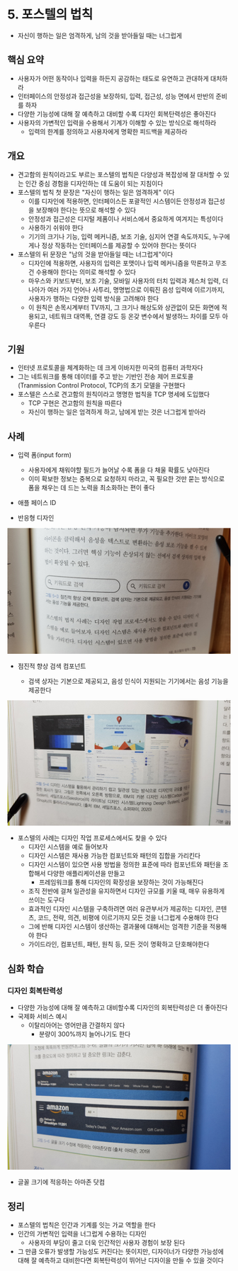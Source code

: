 # 5. 포스텔의 법칙

- 자신이 행하는 일은 엄격하게, 남의 것을 받아들일 때는 너그럽게

## 핵심 요약

- 사용자가 어떤 동작이나 입력을 하든지 공감하는 태도로 유연하고 관대하게 대처하라
- 인터페이스의 안정성과 접근성을 보장하되, 입력, 접근성, 성능 면에서 만반의 준비를 하자
- 다양한 기능성에 대해 잘 예측하고 대비할 수록 디자인 회복탄력성은 좋아진다
- 사용자의 가변적인 입력을 수용해서 기계가 이해할 수 있는 방식으로 해석하라
  - 입력의 한계를 정의하고 사용자에게 명확한 피드백을 제공하라

## 개요

- 견고함의 원칙이라고도 부르는 포스텔의 법칙은 다양성과 복잡성에 잘 대처할 수 있는 인간 중심 경험을 디자인하는 데 도움이 되는 지침이다
- 포스텔의 법칙 첫 문장은 "자신이 행하는 일은 엄격하게" 이다
  - 이를 디자인에 적용하면, 인터페이스든 포괄적인 시스템이든 안정성과 접근성을 보장해야 한다는 뜻으로 해석할 수 있다
  - 안정성과 접근성은 디지털 제품이나 서비스에서 중요하게 여겨지는 특성이다
  - 사용하기 쉬워야 한다
  - 기기의 크기나 기능, 입력 메커니즘, 보조 기술, 심지어 연결 속도까지도, 누구에게나 정상 작동하는 인터페이스를 제공할 수 있어야 한다는 뜻이다
- 포스텔의 뒤 문장은 "남의 것을 받아들일 때는 너그럽게"이다
  - 디자인에 적용하면, 사용자의 입력은 포맷이나 입력 메커니즘을 막론하고 무조건 수용해야 한다는 의미로 해석할 수 있다
  - 마우스와 키보드부터, 보조 기술, 모바일 사용자의 터치 입력과 제스처 입력, 더 나아가 여러 가지 언어나 사투리, 명명법으로 이뤄진 음성 입력에 이르기까지, 사용자가 행하는 다양한 입력 방식을 고려해야 한다
  - 이 원칙은 손목시계부터 TV까지, 그 크기나 해상도와 상관없이 모든 화면에 적용되고, 네트워크 대역폭, 연결 강도 등 온갖 변수에서 발생하느 차이를 모두 아우른다

## 기원

- 인터넷 프로토콜을 체계화하는 데 크게 이바지한 미국의 컴퓨터 과학자다
- 그는 네트워크를 통해 데이터를 주고 받는 기반인 전송 제어 프로토콜(Tranmission Control Protocol, TCP)의 초기 모델을 구현했다
- 포스텔은 스스로 견고함의 원칙이라고 명명한 법칙을 TCP 명세에 도입했다
  - TCP 구현은 견고함의 원칙을 따른다
  - 자신이 행하는 일은 엄격하게 하고, 남에게 받는 것은 너그럽게 받아라

## 사례

- 입력 폼(input form)

  - 사용자에게 채워야할 필드가 늘어날 수록 폼을 다 채울 확률도 낮아진다
  - 이미 확보한 정보는 중복으로 요청하지 마라고, 꼭 필요한 것만 묻는 방식으로 폼을 채우는 데 드는 노력을 최소화하는 편이 좋다

- 애플 페이스 ID
- 반응형 디자인

![그림5-3](./images/%EA%B7%B8%EB%A6%BC5-3.jpeg)

- 점진적 향상 검색 컴포넌트

  - 검색 상자는 기본으로 제공되고, 음성 인식이 지원되는 기기에서는 음성 기능을 제공한다

![그림5-4](./images/%EA%B7%B8%EB%A6%BC5-4.jpeg)

- 포스텔의 사례는 디자인 작업 프로세스에서도 찾을 수 있다
  - 디자인 시스템을 예로 들어보자
  - 디자인 시스템은 재사용 가능한 컴포넌트와 패턴의 집합을 가리킨다
  - 디자인 시스템이 있으면 사용 방법을 정의한 표준에 따라 컴포넌트와 패턴을 조합해서 다양한 애플리케이션을 만들고
    - 프레임워크를 통해 디자인의 확장성을 보장하는 것이 가능해진다
  - 조직 전반에 걸쳐 일관성을 유지하면서 디자인 규모를 키울 때, 매우 유용하게 쓰이는 도구다
  - 효과적인 디자인 시스템을 구축하려면 여러 유관부서가 제공하는 디자인, 콘텐츠, 코드, 전략, 의견, 비평에 이르기까지 모든 것을 너그럽게 수용해야 한다
  - 그에 반해 디자인 시스템이 생산하는 결과물에 대해서는 엄격한 기준을 적용해야 한다
  - 가이드라인, 컴포넌트, 패턴, 원칙 등, 모든 것이 명확하고 단호해야한다

## 심화 학습

### 디자인 회복탄력성

- 다양한 가능성에 대해 잘 예측하고 대비할수록 디자인의 회복탄력성은 더 좋아진다
- 국제화 서비스 예시
  - 이탈리아어는 영어만큼 간결하지 않다
    - 분량이 300%까지 늘어나기도 한다

![그림5-6](./images/%EA%B7%B8%EB%A6%BC5-6.jpeg)

- 글꼴 크기에 적응하는 아마존 닷컴

## 정리

- 포스텔의 법칙은 인간과 기계를 잇는 가교 역할을 한다
- 인간의 가변적인 입력을 너그럽게 수용하는 디자인
  - 사용자의 부담이 줄고 더욱 인간적인 사용자 경험이 보장 된다
- 그 만큼 오류가 발생할 가능성도 커진다는 뜻이지만, 디자이너가 다양한 가능성에 대해 잘 예측하고 대비한다면 회복탄력성이 뛰어난 디자이을 만들 수 있을 것이다
